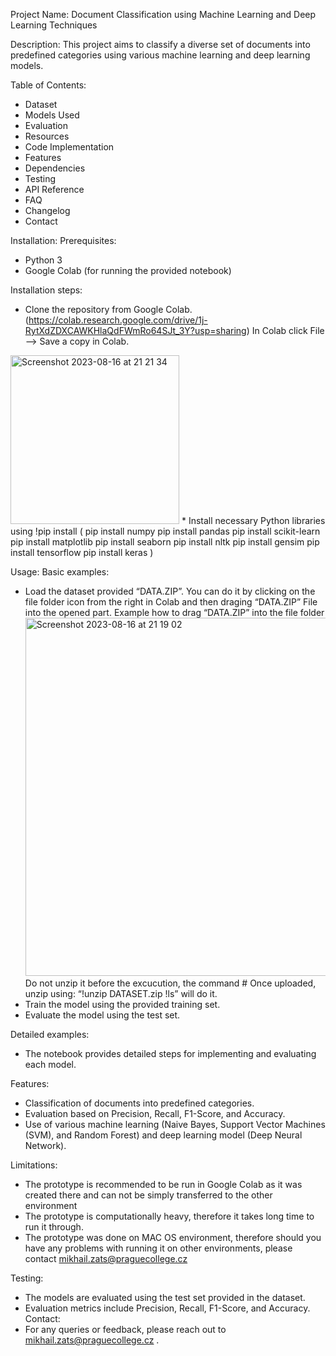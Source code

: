 Project Name:
Document Classification using Machine Learning and Deep Learning Techniques

Description:
This project aims to classify a diverse set of documents into predefined categories using various machine learning and deep learning models.

Table of Contents:
* Dataset
* Models Used
* Evaluation
* Resources
* Code Implementation
* Features
* Dependencies
* Testing
* API Reference
* FAQ
* Changelog
* Contact


Installation:
Prerequisites:
* Python 3
* Google Colab (for running the provided notebook)

Installation steps:
* Clone the repository from Google Colab. (https://colab.research.google.com/drive/1j-RytXdZDXCAWKHlaQdFWmRo64SJt_3Y?usp=sharing) In Colab click File --> Save a copy in Colab.
<img width="270" alt="Screenshot 2023-08-16 at 21 21 34" src="https://github.com/Michaelzats/ICA-ML/assets/92814061/02117dcb-9c6a-44fe-8f6d-e457cdb5010a"> 
* Install necessary Python libraries using !pip install 
(
pip install numpy
pip install pandas
pip install scikit-learn
pip install matplotlib
pip install seaborn
pip install nltk
pip install gensim
pip install tensorflow
pip install keras
)

Usage:
Basic examples:
* Load the dataset provided “DATA.ZIP”. You can do it by clicking on the file folder icon from the right in Colab and then draging “DATA.ZIP” File into the opened part.  Example how to drag “DATA.ZIP” into the file folder <img width="573" alt="Screenshot 2023-08-16 at 21 19 02" src="https://github.com/Michaelzats/ICA-ML/assets/92814061/fd7286c6-8529-4340-8c94-19580c6a57a7">
Do not unzip it before the excucution, the command # Once uploaded, unzip using: “!unzip DATASET.zip !ls” will do it.
* Train the model using the provided training set.
* Evaluate the model using the test set.

Detailed examples:
* The notebook provides detailed steps for implementing and evaluating each model.

Features:
* Classification of documents into predefined categories.
* Evaluation based on Precision, Recall, F1-Score, and Accuracy.
* Use of various machine learning (Naive Bayes, Support Vector Machines (SVM), and Random Forest) and deep learning model (Deep Neural Network).

Limitations:
* The prototype is recommended to be run in Google Colab as it was created there and can not be simply transferred to the other environment 
* The prototype is computationally heavy, therefore it takes long time to run it through.
* The prototype was done on MAC OS environment, therefore should you have any problems with running it on other environments, please contact mikhail.zats@praguecollege.cz

Testing:
* The models are evaluated using the test set provided in the dataset.
* Evaluation metrics include Precision, Recall, F1-Score, and Accuracy.
Contact:
* For any queries or feedback, please reach out to mikhail.zats@praguecollege.cz . 
